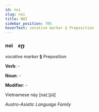 ```yaml
---
id: noi
slug: noi
title: NOİ
sidebar_position: 705
hoverText: vocative marker § Preposition
---
```


### noi&emsp;<span kind="abugida">ƨɽɟ</span>

*vocative marker* **§** Preposition

**Verb**: -

**Noun**: -

**Modifier**: -

Vietnamese này [na(ː)j˨˩]

*Austro-Asiatic Language Family*